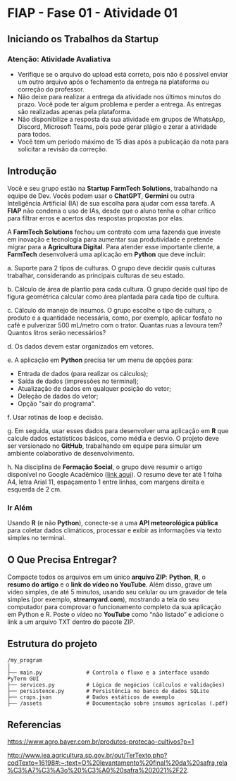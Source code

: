 # FIAP - Fase 01 - Atividade 01

## Iniciando os Trabalhos da Startup

### Atenção: Atividade Avaliativa

- Verifique se o arquivo do upload está correto, pois não é possível enviar um outro arquivo após o fechamento da entrega na plataforma ou correção do professor.
- Não deixe para realizar a entrega da atividade nos últimos minutos do prazo. Você pode ter algum problema e perder a entrega. As entregas são realizadas apenas pela plataforma.
- Não disponibilize a resposta da sua atividade em grupos de WhatsApp, Discord, Microsoft Teams, pois pode gerar plágio e zerar a atividade para todos.
- Você tem um período máximo de 15 dias após a publicação da nota para solicitar a revisão da correção.

## Introdução

Você e seu grupo estão na **Startup FarmTech Solutions**, trabalhando na equipe de Dev. Vocês podem usar o **ChatGPT**, **Germini** ou outra Inteligência Artificial (IA) de sua escolha para ajudar com essa tarefa. A **FIAP** não condena o uso de IAs, desde que o aluno tenha o olhar crítico para filtrar erros e acertos das respostas propostas por elas.

A **FarmTech Solutions** fechou um contrato com uma fazenda que investe em inovação e tecnologia para aumentar sua produtividade e pretende migrar para a **Agricultura Digital**. Para atender esse importante cliente, a **FarmTech** desenvolverá uma aplicação em **Python** que deve incluir:

a. Suporte para 2 tipos de culturas. O grupo deve decidir quais culturas trabalhar, considerando as principais culturas de seu estado.

b. Cálculo de área de plantio para cada cultura. O grupo decide qual tipo de figura geométrica calcular como área plantada para cada tipo de cultura.

c. Cálculo do manejo de insumos. O grupo escolhe o tipo de cultura, o produto e a quantidade necessária, como, por exemplo, aplicar fosfato no café e pulverizar 500 mL/metro com o trator. Quantas ruas a lavoura tem? Quantos litros serão necessários?

d. Os dados devem estar organizados em vetores.

e. A aplicação em **Python** precisa ter um menu de opções para:
   - Entrada de dados (para realizar os cálculos);
   - Saída de dados (impressões no terminal);
   - Atualização de dados em qualquer posição do vetor;
   - Deleção de dados do vetor;
   - Opção "sair do programa".

f. Usar rotinas de loop e decisão.

g. Em seguida, usar esses dados para desenvolver uma aplicação em **R** que calcule dados estatísticos básicos, como média e desvio. O projeto deve ser versionado no **GitHub**, trabalhando em equipe para simular um ambiente colaborativo de desenvolvimento.

h. Na disciplina de **Formação Social**, o grupo deve resumir o artigo disponível no Google Acadêmico ([link aqui](https://www.alice.cnptia.embrapa.br/alice/bitstream/doc/1003485/1/CAP8.pdf)). O resumo deve ter até 1 folha A4, letra Arial 11, espaçamento 1 entre linhas, com margens direita e esquerda de 2 cm.

### Ir Além

Usando **R** (e não **Python**), conecte-se a uma **API meteorológica pública** para coletar dados climáticos, processar e exibir as informações via texto simples no terminal.

## O Que Precisa Entregar?

Compacte todos os arquivos em um único **arquivo ZIP**: **Python**, **R**, o **resumo do artigo** e o **link do vídeo no YouTube**. Além disso, grave um vídeo simples, de até 5 minutos, usando seu celular ou um gravador de tela simples (por exemplo, **streamyard.com**), mostrando a tela do seu computador para comprovar o funcionamento completo da sua aplicação em Python e R. Poste o vídeo no **YouTube** como “não listado” e adicione o link a um arquivo TXT dentro do pacote ZIP.

## Estrutura do projeto

```
/my_program
│
├── main.py              # Controla o fluxo e a interface usando PyTerm GUI
├── services.py          # Lógica de negócios (cálculos e validações)
├── persistence.py       # Persistência no banco de dados SQLite
├── crops.json           # Dados estáticos de exemplo
├── /assets              # Documentação sobre insumos agrícolas (.pdf)
```

## Referencias

https://www.agro.bayer.com.br/produtos-protecao-cultivos?p=1

http://www.iea.agricultura.sp.gov.br/out/TerTexto.php?codTexto=16198#:~:text=O%20levantamento%20final%20da%20safra,rela%C3%A7%C3%A3o%20%C3%A0%20safra%202021%2F22.



